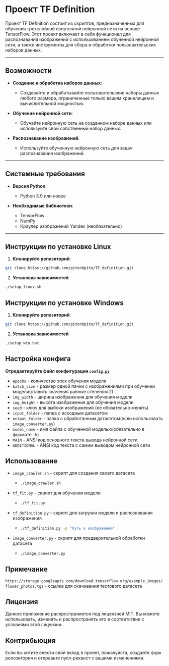 # Проект TF Definition

Проект TF Definition состоит из скриптов, предназначенных для обучения трехслойной сверточной нейронной сети на основе TensorFlow. Этот проект включает в себя функционал для распознавания изображений с использованием обученной нейронной сети, а также инструменты для сбора и обработки пользовательских наборов данных.

---

## Возможности

- **Создание и обработка наборов данных**: 
  - Создавайте и обрабатывайте пользовательские наборы данных любого размера, ограниченные только вашим хранилищем и вычислительной мощностью.
  
- **Обучение нейронной сети**: 
  - Обучайте нейронную сеть на созданном наборе данных или используйте свой собственный набор данных.
  
- **Распознавание изображений**: 
  - Используйте обученную нейронную сеть для задач распознавания изображений.

---

## Системные требования

- **Версия Python**: 
  - Python 3.9 или новее
  
- **Необходимые библиотеки**: 
  - TensorFlow
  - NumPy
  - Краулер изображений Yandex (необязательно)

---

## Инструкции по установке Linux

1. **Клонируйте репозиторий**:
  ```bash
  git clone https://github.com/piton0pito/TF_definition.git
  ```
2. **Установка зависимостей**
  ```bash
  ./setup_linux.sh
  ```


## Инструкции по установке Windows

1. **Клонируйте репозиторий**:
  ```bash
  git clone https://github.com/piton0pito/TF_definition.git
  ```
2. **Установка зависимостей**
  ```bash
  ./setup_win.bat
  ```

## Настройка конфига
**Отредактируйте файл конфигурации ```config.py```**
- ```epochs``` - количество эпох обучения модели
- ```batch_size``` - размер одной пачки с изображениями при обучении модели(ставить значения равные степеням 2)
- ```img_width``` - ширина изображения для обучения модели
- ```img_height``` - высота изображения для обучения модели
- ```seed``` - ключ для выбоки изображений (не обязательно менять)
- ```input_folder``` - папка с исходным датасетом
- ```output_folder``` - папка с обработанным датасетом(если использовать ```image_converter.py```)
- ```model_name``` - имя файла с обученной моделью(обязательно в формате ```.h```) 
- ```MAIN``` - ANSI код основного текста вывода нейронной сети
- ```ADDITIONAL``` - ANSI код текста с самим выводом нейронной сети

## Использование
- ```image_crawler.sh``` - скрипт для создания своего датасета 
  - ```bash
    ./image_crawler.sh
    ```
- ```tf_fit.py``` - скрипт для обучения модели
  - ```bash
    ./tf_fit.py
    ```
- ```tf_definition.py``` - скрипт для загрузки модели и распознования изображения
  - ```bash
    ./tf_definition.py -p "путь к изображению"
    ```
- ```image_converter.py``` - скрипт для предварительной обработки датасета
  - ```bash
    ./image_converter.py
    ``` 

## Примечание 
```https://storage.googleapis.com/download.tensorflow.org/example_images/flower_photos.tgz``` - ссылка для скачивания тестового датасета

## Лицензия

Данное приложение распространяется под лицензией MIT. Вы можете использовать, изменять и распространять его в соответствии с условиями этой лицензии.

## Контрибьюция
Если вы хотите внести свой вклад в проект, пожалуйста, создайте форк репозитория и отправьте пулл-реквест с вашими изменениями.

